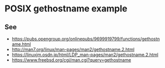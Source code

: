 # POSIX gethostname example

## See
- https://pubs.opengroup.org/onlinepubs/9699919799/functions/gethostname.html
- http://man7.org/linux/man-pages/man2/gethostname.2.html
- https://linuxjm.osdn.jp/html/LDP_man-pages/man2/gethostname.2.html
- https://www.freebsd.org/cgi/man.cgi?query=gethostname
